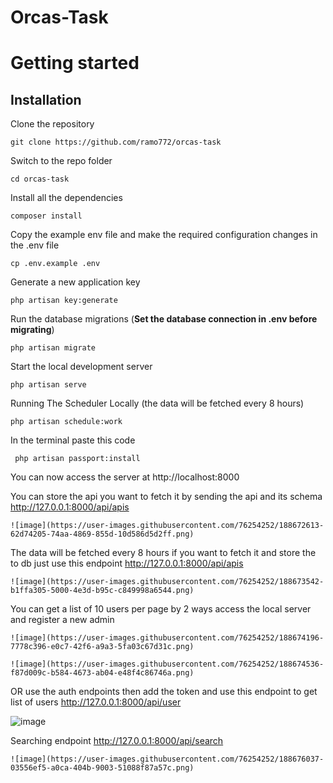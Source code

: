 # Orcas-Task

# Getting started

## Installation

Clone the repository

    git clone https://github.com/ramo772/orcas-task

Switch to the repo folder

    cd orcas-task
    
Install all the dependencies 

    composer install


Copy the example env file and make the required configuration changes in the .env file

    cp .env.example .env

Generate a new application key

    php artisan key:generate



Run the database migrations (**Set the database connection in .env before migrating**)

    php artisan migrate

Start the local development server

    php artisan serve
    
Running The Scheduler Locally (the data will be fetched every 8 hours)

    php artisan schedule:work

In the  terminal paste this code 

     php artisan passport:install 


You can now access the server at http://localhost:8000

You can store the api you want to fetch it by sending the api and its schema  http://127.0.0.1:8000/api/apis

    ![image](https://user-images.githubusercontent.com/76254252/188672613-62d74205-74aa-4869-855d-10d586d5d2ff.png)

The data will be fetched every 8 hours if you want to fetch it and store the to db just use this endpoint http://127.0.0.1:8000/api/apis

    ![image](https://user-images.githubusercontent.com/76254252/188673542-b1ffa305-5000-4e3d-b95c-c849998a6544.png)

You can get a list of 10 users per page by 2 ways access the local server and register a new admin 

    ![image](https://user-images.githubusercontent.com/76254252/188674196-7778c396-e0c7-42f6-a9a3-5fa03c67d31c.png)

    ![image](https://user-images.githubusercontent.com/76254252/188674536-f87d009c-b584-4673-ab04-e48f4c86746a.png)

OR use the auth endpoints then add the token and use this endpoint to get list of users http://127.0.0.1:8000/api/user

   ![image](https://user-images.githubusercontent.com/76254252/188675182-4c9e3d63-8062-448a-b405-e155d671dadb.png)


Searching endpoint http://127.0.0.1:8000/api/search

    ![image](https://user-images.githubusercontent.com/76254252/188676037-03556ef5-a0ca-404b-9003-51088f87a57c.png) 




